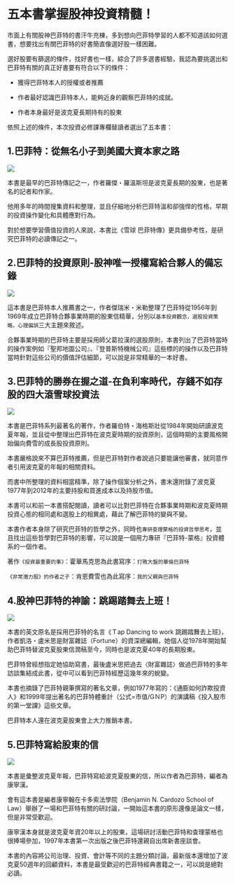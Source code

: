 # 五本書掌握股神投資精髓！

市面上有關股神巴菲特的書汗牛充棟，多到想向巴菲特學習的人都不知道該如何選書，想要找出有關巴菲特的好書簡直像選好股一樣困難。

選好股要有篩選的條件，找好書也一樣，綜合了許多選書經驗，我認為要挑選出和巴菲特有關的真正好書要有符合以下的條件：

- 獲得巴菲特本人的授權或者推薦

- 作者最好認識巴菲特本人，能夠近身的觀察巴菲特的成就。

- 作者本身最好是波克夏長期持有的股東

依照上述的條件，本次投資必修課專欄替讀者選出了五本書：

## 1.巴菲特：從無名小子到美國大資本家之路

![](images/巴菲特封面-668x851.jpg)

本書是最早的巴菲特傳記之一，作者羅傑・羅溫斯坦是波克夏長期的股東，也是著名的記者和作家。

他用多年的時間搜集資料和整理，並且仔細地分析巴菲特溫和卻強悍的性格，早期的投資操作變化和具體應對行為。

對於想要學習價值投資的人來說，本書比《雪球 巴菲特傳》更具備參考性，是研究巴菲特的必讀傳記之一。

## 2.巴菲特的投資原則-股神唯一授權寫給合夥人的備忘錄
![](images/巴菲特的投資原則立體書封-668x888.jpg)

這本書是巴菲特本人推薦書之一，作者傑瑞米・米勒整理了巴菲特從1956年到1969年成立巴菲特合夥事業時期的股東信精華，分別以`基本投資觀念，選股投資策略，心理偏誤`三大主題來敘述。

合夥事業時期的巴菲特主要是採用師父葛拉漢的選股原則，本書列出了巴菲特當時的操作案例如『聖邦地圖公司』、『登普斯特機械公司』這些標的的操作以及巴菲特當時針對這些公司的價值評估細節，可以說是非常精華的一本好書。


## 3.巴菲特的勝券在握之道-在負利率時代，存錢不如存股的四大滾雪球投資法
![](images/H1446巴菲特的勝券在握之道_正封-668x948.jpg)


本書是巴菲特系列最著名的著作，作者羅伯特・海格斯壯從1984年開始研讀波克夏年報，並且從中整理出巴菲特在波克夏時期的投資原則，這個時期的主要風格開始偏向費雪的成長股投資原則。

本書嚴格說來不算巴菲特推薦，但是巴菲特對作者說過只要能讓他審書，就同意作者引用波克夏的年報的相關資料。

而書中所整理的資料相當精準，除了操作個案分析之外，書末還附錄了波克夏1977年到2012年的主要持股和買進成本以及持股市值。

本書可以和前一本書搭配閱讀，讀者可以比對巴菲特在合夥事業時期和波克夏時期投資心態的相同處和選股上的相異處，藉此了解巴菲特的變與不變。

本書作者本身除了研究巴菲特的哲學之外，同時也`專研查理蒙格的投資哲學思考`，並且找出這些哲學對巴菲特的影響，可以說是一個用力專研『巴菲特-蒙格』投資體系的一個作者。

著作`《投資最重要的事》`：霍華馬克思為此書寫序：`打敗大盤的華倫巴菲特`

`《非常潛力股》的作者之子`：肯恩費雪也為此寫序：`我的父親與巴菲特`

## 4.股神巴菲特的神諭：跳踢踏舞去上班！
![](images/20161006112545695.jpg)

本書的英文原名是採用巴菲特的名言《Ｔap Dancing to work 跳踢踏舞去上班》，作者凱洛・盧米思是財富雜誌（Fortune）的資深總編輯，她個人從1978年開始幫助巴菲特替波克夏股東信潤稿至今，同時也是波克夏40年的長期股東。

巴菲特曾經想指定她協助寫書，最後盧米思把過去〈財富雜誌〉做過巴菲特的多年訪談集結成此書，從中可以看到巴菲特經歷這幾年來的蛻變。

本書也摘錄了巴菲特親筆撰寫的著名文章，例如1977年寫的：《通膨如何詐欺投資人》和1999年提出著名的巴菲特體重計（公式=市值/GＮP）的演講稿《投入股市的第一堂課》這些文章。

巴菲特本人還在波克夏股東會上大力推銷本書。

## 5.巴菲特寫給股東的信
![](images/巴菲特寫給股東的信.jpg)

本書是彙整波克夏年報，巴菲特寫給波克夏股東的信，所以作者為巴菲特，編者為康寧漢。

會有這本書是編者康寧翰在卡多索法學院（Benjamin N. Cardozo School of Law）舉辦了一場和巴菲特有關的研討論，一開始這本書的原形還像是論文一樣，但是非常受歡迎。

康寧漢本身就是波克夏年資20年以上的股東，這場研討活動巴菲特和查理蒙格也很捧場參加，1997年本書第一次出版之後巴菲特還親自出席新書座談會。

本書的內容將公司治理、投資、會計等不同的主題分類討論，最新版本還增加了波克夏50週年的回顧資料，本書是最受歡迎的巴菲特經典書籍之一，可以說是絕對必讀。

